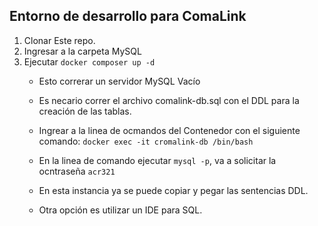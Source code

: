 ## Entorno de desarrollo para ComaLink ##
1) Clonar Este repo.
2) Ingresar a la carpeta MySQL
3) Ejecutar ``docker composer up -d``
   - Esto correrar un servidor MySQL Vacío
   - Es necario correr el archivo comalink-db.sql con el DDL para la creación de las tablas.
   - Ingrear a la linea de ocmandos del Contenedor con el siguiente comando: ``docker exec -it cromalink-db /bin/bash``
   - En la linea de comando ejecutar ``mysql -p``, va a solicitar la ocntraseña ``acr321``
   - En esta instancia ya se puede copiar y pegar las sentencias DDL.
  
   - Otra opción es utilizar un IDE para SQL.
  
   
